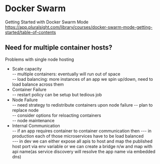 # Docker Swarm 
Getting Started with Docker Swarm Mode
https://app.pluralsight.com/library/courses/docker-swarm-mode-getting-started/table-of-contents

## Need for multiple container hosts?
Problems with single node hosting  
- Scale capacity   
-- multiple containers: eventually will run out of space  
-- load balancing: more instances of an app we spin up/down, need to load balance across them  
- Container Failure  
-- restart policy can be setup but tedious job  
- Node Failure  
-- need strategy to redistribute containers upon node failure
-- plan to replace node  
-- consider options for reloacting containers  
-- node maintenance  
- Internal Communication  
-- if an app requires container to container communication then 
  --- in production each of those microservices have to be load balanced  
  --- in dev we can either expose all apis to host and map the published host port via env variable 
      or we can create a bridge n/w and map with api name(as service discovery will resolve the app name via embedded dns)
